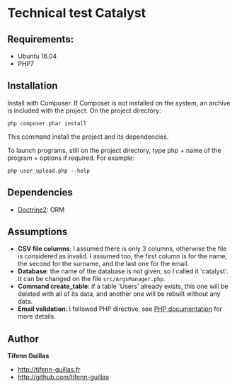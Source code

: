 # Technical test Catalyst

## Requirements: 
- Ubuntu 16.04
- PHP7

## Installation

Install with Composer. If Composer is not installed on the system, an archive is included with the project. On the project directory:
```console
php composer.phar install
```
This command install the project and its dependencies.

To launch programs, still on the project directory, type php + name of the program + options if required. For example:
```console
php user_upload.php --help
```

## Dependencies

- [Doctrine2][1]: ORM

## Assumptions

- **CSV file columns**: I assumed there is only 3 columns, otherwise the file is considered as invalid. I assumed too, the first column is for the name, the second for the surname, and the last one for the email.
- **Database**: the name of the database is not given, so I called it 'catalyst'. It can be changed on the file `src/ArgsManager.php`.
- **Command create_table**: if a table 'Users' already exists, this one will be deleted with all of its data, and another one will be rebuilt without any data.
- **Email validation**: I followed PHP directive, see [PHP documentation][2] for more details. 

## Author

**Tifenn Guillas**
- <http://tifenn-guillas.fr>
- <http://github.com/tifenn-guillas>

[1]: http://docs.doctrine-project.org/projects/doctrine-orm/en/latest/
[2]: http://php.net/manual/en/filter.filters.validate.php
